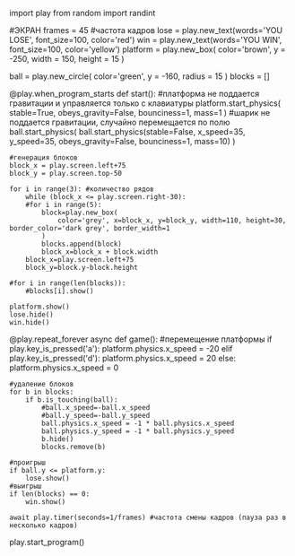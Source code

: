 import play
from random import randint 

#ЭКРАН
frames = 45 #частота кадров
lose = play.new_text(words='YOU LOSE', font_size=100, color='red')
win = play.new_text(words='YOU WIN', font_size=100, color='yellow')
platform = play.new_box(
    color='brown', y = -250, width = 150, height = 15
)

ball = play.new_circle(
    color='green', y = -160, radius = 15
)
blocks = []


@play.when_program_starts
def start():
    #платформа не поддается гравитации и управляется только с клавиатуры
    platform.start_physics(
        stable=True, obeys_gravity=False, bounciness=1, mass=1
    )
    #шарик не поддается гравитации, случайно перемещается по полю
    ball.start_physics(
        ball.start_physics(stable=False, x_speed=35, y_speed=35, obeys_gravity=False, bounciness=1, mass=10)
    )

    #генерация блоков
    block_x = play.screen.left+75
    block_y = play.screen.top-50

    for i in range(3): #количество рядов
        while (block_x <= play.screen.right-30):
        #for i in range(5):
            block=play.new_box(
                color='grey', x=block_x, y=block_y, width=110, height=30, border_color='dark grey', border_width=1
            )
            blocks.append(block)
            block_x=block_x + block.width
        block_x=play.screen.left+75
        block_y=block.y-block.height

    #for i in range(len(blocks)):
        #blocks[i].show()

    platform.show()
    lose.hide()
    win.hide()

@play.repeat_forever
async def game():
    #перемещение платформы
    if play.key_is_pressed('a'):
        platform.physics.x_speed = -20
    elif play.key_is_pressed('d'):
        platform.physics.x_speed = 20
    else:
        platform.physics.x_speed = 0

    #удаление блоков
    for b in blocks:
        if b.is_touching(ball):
            #ball.x_speed=-ball.x_speed
            #ball.y_speed=-ball.y_speed
            ball.physics.x_speed = -1 * ball.physics.x_speed
            ball.physics.y_speed = -1 * ball.physics.y_speed
            b.hide()
            blocks.remove(b)

    #проигрыш
    if ball.y <= platform.y:
        lose.show()
    #выигрыш
    if len(blocks) == 0:
        win.show()
    
    await play.timer(seconds=1/frames) #частота смены кадров (пауза раз в несколько кадров)

play.start_program()


